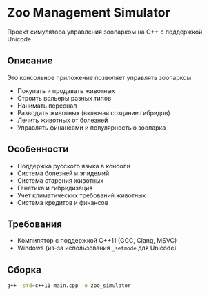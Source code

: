 # Zoo Management Simulator

Проект симулятора управления зоопарком на C++ с поддержкой Unicode.

## Описание

Это консольное приложение позволяет управлять зоопарком:
- Покупать и продавать животных
- Строить вольеры разных типов
- Нанимать персонал
- Разводить животных (включая создание гибридов)
- Лечить животных от болезней
- Управлять финансами и популярностью зоопарка

## Особенности
- Поддержка русского языка в консоли
- Система болезней и эпидемий
- Система старения животных
- Генетика и гибридизация
- Учет климатических требований животных
- Система кредитов и финансов

## Требования
- Компилятор с поддержкой C++11 (GCC, Clang, MSVC)
- Windows (из-за использования `_setmode` для Unicode)

## Сборка
```bash
g++ -std=c++11 main.cpp -o zoo_simulator
